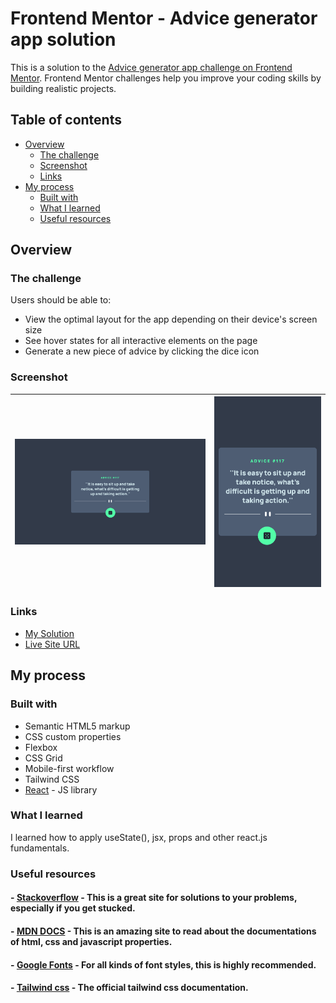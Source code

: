 # Frontend Mentor - Advice generator app solution

This is a solution to the [Advice generator app challenge on Frontend Mentor](https://www.frontendmentor.io/challenges/advice-generator-app-QdUG-13db). Frontend Mentor challenges help you improve your coding skills by building realistic projects.

## Table of contents

-   [Overview](#overview)
    -   [The challenge](#the-challenge)
    -   [Screenshot](#screenshot)
    -   [Links](#links)
-   [My process](#my-process)
    -   [Built with](#built-with)
    -   [What I learned](#what-i-learned)
    -   [Useful resources](#useful-resources)

## Overview

### The challenge

Users should be able to:

-   View the optimal layout for the app depending on their device's screen size
-   See hover states for all interactive elements on the page
-   Generate a new piece of advice by clicking the dice icon

### Screenshot

| ![Advice Generator App](src/images/desktop-screenshot.png) | ![Advice Generator App](src/images/mobile-screenshot.png) |
| ---------------------------------------------------------- | --------------------------------------------------------- |

### Links

-   [My Solution]()
-   [Live Site URL]()

## My process

### Built with

-   Semantic HTML5 markup
-   CSS custom properties
-   Flexbox
-   CSS Grid
-   Mobile-first workflow
-   Tailwind CSS
-   [React](https://react.dev/) - JS library

### What I learned

I learned how to apply useState(), jsx, props and other react.js fundamentals.

### Useful resources

#### - [Stackoverflow](https://stackoverflow.com/) - This is a great site for solutions to your problems, especially if you get stucked.

#### - [MDN DOCS](https://developer.mozilla.org/) - This is an amazing site to read about the documentations of html, css and javascript properties.

#### - [Google Fonts](https://fonts.google.com/) - For all kinds of font styles, this is highly recommended.

#### - [Tailwind css](https://tailwindcss.com/) - The official tailwind css documentation.
